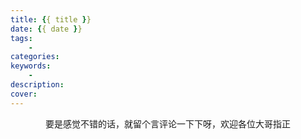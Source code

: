 ```yaml
---
title: {{ title }}
date: {{ date }}
tags:
    -
categories:
keywords:
    -
description:
cover:
---
```



<center>要是感觉不错的话，就留个言评论一下下呀，欢迎各位大哥指正</center>